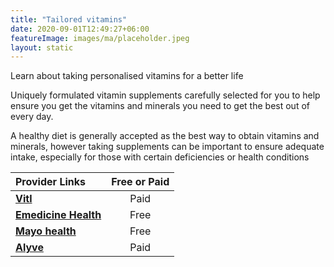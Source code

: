 ```yaml
---
title: "Tailored vitamins"
date: 2020-09-01T12:49:27+06:00
featureImage: images/ma/placeholder.jpeg
layout: static
---
```


Learn about taking personalised vitamins for a better life

Uniquely formulated vitamin supplements carefully selected for you to help ensure you get the vitamins and minerals you need to get the best out of every day.

A healthy diet is generally accepted as the best way to obtain vitamins and minerals, however taking supplements can be important to ensure adequate intake, especially for those with certain deficiencies or health conditions

| Provider Links      | Free or Paid  |  
| :-----------          | :--------------:      |  
| [**Vitl**](https://vitl.com/) | Paid | 
| [**Emedicine Health**](https://www.emedicinehealth.com/vitamin_and_mineral_supplements/article_em.htm) | Free | 
| [**Mayo health**](https://www.mayoclinichealthsystem.org/hometown-health/speaking-of-health/why-take-vitamin-and-mineral-supplements) | Free | 
| [**Alyve**](https://www.awin1.com/cread.php?awinmid=28225&awinaffid=1198638&ued=https%3A%2F%2Fwww.alyvewellness.com%2F) | Paid | 
  

<br/><br/>






